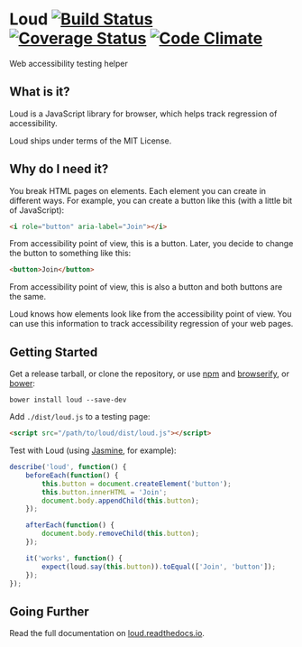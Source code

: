 # Loud [![Build Status](https://github.com/ruslansagitov/loud/actions/workflows/test.yaml/badge.svg)](https://github.com/ruslansagitov/loud/actions/workflows/test.yaml) [![Coverage Status](https://coveralls.io/repos/ruslansagitov/loud/badge.svg)](https://coveralls.io/r/ruslansagitov/loud) [![Code Climate](https://codeclimate.com/github/ruslansagitov/loud/badges/gpa.svg)](https://codeclimate.com/github/ruslansagitov/loud)

Web accessibility testing helper

## What is it?

Loud is a JavaScript library for browser, which helps track regression
of accessibility.

Loud ships under terms of the MIT License.

## Why do I need it?

You break HTML pages on elements. Each element you can create in
different ways. For example, you can create a button like this (with
a little bit of JavaScript):

```html
<i role="button" aria-label="Join"></i>
```

From accessibility point of view, this is a button. Later, you decide to
change the button to something like this:

```html
<button>Join</button>
```

From accessibility point of view, this is also a button and both buttons
are the same.

Loud knows how elements look like from the accessibility point of view.
You can use this information to track accessibility regression of your
web pages.

## Getting Started

Get a release tarball, or clone the repository, or use [npm][] and
[browserify][], or [bower][]:

```
bower install loud --save-dev
```

Add `./dist/loud.js` to a testing page:

```html
<script src="/path/to/loud/dist/loud.js"></script>
```

Test with Loud (using [Jasmine][], for example):

```js
describe('loud', function() {
    beforeEach(function() {
        this.button = document.createElement('button');
        this.button.innerHTML = 'Join';
        document.body.appendChild(this.button);
    });

    afterEach(function() {
        document.body.removeChild(this.button);
    });

    it('works', function() {
        expect(loud.say(this.button)).toEqual(['Join', 'button']);
    });
});
```

## Going Further

Read the full documentation on [loud.readthedocs.io][].

 [npm]: <https://github.com/npm/npm> "npm — A package manager for JavaScript"
 [browserify]: <https://github.com/substack/node-browserify> "browserify — Browser-side require() the Node.js way"
 [bower]: <https://github.com/bower/bower> "Bower — A package manager for the web"
 [Jasmine]: <http://jasmine.github.io/> "Jasmine — Behavior-Driven JavaScript"
 [loud.readthedocs.io]: <https://loud.readthedocs.io> "Loud Documentation"
